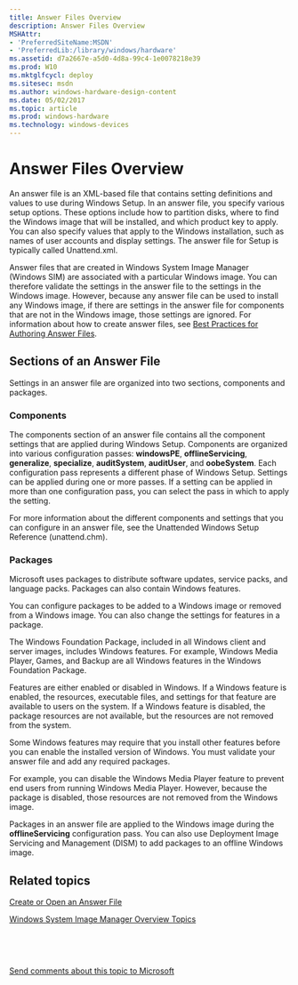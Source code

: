 ```yaml
---
title: Answer Files Overview
description: Answer Files Overview
MSHAttr:
- 'PreferredSiteName:MSDN'
- 'PreferredLib:/library/windows/hardware'
ms.assetid: d7a2667e-a5d0-4d8a-99c4-1e0078218e39
ms.prod: W10
ms.mktglfcycl: deploy
ms.sitesec: msdn
ms.author: windows-hardware-design-content
ms.date: 05/02/2017
ms.topic: article
ms.prod: windows-hardware
ms.technology: windows-devices
---
```


# Answer Files Overview


An answer file is an XML-based file that contains setting definitions and values to use during Windows Setup. In an answer file, you specify various setup options. These options include how to partition disks, where to find the Windows image that will be installed, and which product key to apply. You can also specify values that apply to the Windows installation, such as names of user accounts and display settings. The answer file for Setup is typically called Unattend.xml.

Answer files that are created in Windows System Image Manager (Windows SIM) are associated with a particular Windows image. You can therefore validate the settings in the answer file to the settings in the Windows image. However, because any answer file can be used to install any Windows image, if there are settings in the answer file for components that are not in the Windows image, those settings are ignored. For information about how to create answer files, see [Best Practices for Authoring Answer Files](best-practices-for-authoring-answer-files.md).

## Sections of an Answer File


Settings in an answer file are organized into two sections, components and packages.

### Components

The components section of an answer file contains all the component settings that are applied during Windows Setup. Components are organized into various configuration passes: **windowsPE**, **offlineServicing**, **generalize**, **specialize**, **auditSystem**, **auditUser**, and **oobeSystem**. Each configuration pass represents a different phase of Windows Setup. Settings can be applied during one or more passes. If a setting can be applied in more than one configuration pass, you can select the pass in which to apply the setting.

For more information about the different components and settings that you can configure in an answer file, see the Unattended Windows Setup Reference (unattend.chm).

### Packages

Microsoft uses packages to distribute software updates, service packs, and language packs. Packages can also contain Windows features.

You can configure packages to be added to a Windows image or removed from a Windows image. You can also change the settings for features in a package.

The Windows Foundation Package, included in all Windows client and server images, includes Windows features. For example, Windows Media Player, Games, and Backup are all Windows features in the Windows Foundation Package.

Features are either enabled or disabled in Windows. If a Windows feature is enabled, the resources, executable files, and settings for that feature are available to users on the system. If a Windows feature is disabled, the package resources are not available, but the resources are not removed from the system.

Some Windows features may require that you install other features before you can enable the installed version of Windows. You must validate your answer file and add any required packages.

For example, you can disable the Windows Media Player feature to prevent end users from running Windows Media Player. However, because the package is disabled, those resources are not removed from the Windows image.

Packages in an answer file are applied to the Windows image during the **offlineServicing** configuration pass. You can also use Deployment Image Servicing and Management (DISM) to add packages to an offline Windows image.

## Related topics


[Create or Open an Answer File](create-or-open-an-answer-file.md)

[Windows System Image Manager Overview Topics](windows-system-image-manager-overview-topics.md)

 

 

[Send comments about this topic to Microsoft](mailto:wsddocfb@microsoft.com?subject=Documentation%20feedback%20%5Bp_wsim\p_wsim%5D:%20Answer%20Files%20Overview%20%20RELEASE:%20%2810/17/2016%29&body=%0A%0APRIVACY%20STATEMENT%0A%0AWe%20use%20your%20feedback%20to%20improve%20the%20documentation.%20We%20don't%20use%20your%20email%20address%20for%20any%20other%20purpose,%20and%20we'll%20remove%20your%20email%20address%20from%20our%20system%20after%20the%20issue%20that%20you're%20reporting%20is%20fixed.%20While%20we're%20working%20to%20fix%20this%20issue,%20we%20might%20send%20you%20an%20email%20message%20to%20ask%20for%20more%20info.%20Later,%20we%20might%20also%20send%20you%20an%20email%20message%20to%20let%20you%20know%20that%20we've%20addressed%20your%20feedback.%0A%0AFor%20more%20info%20about%20Microsoft's%20privacy%20policy,%20see%20http://privacy.microsoft.com/en-us/default.aspx. "Send comments about this topic to Microsoft")





